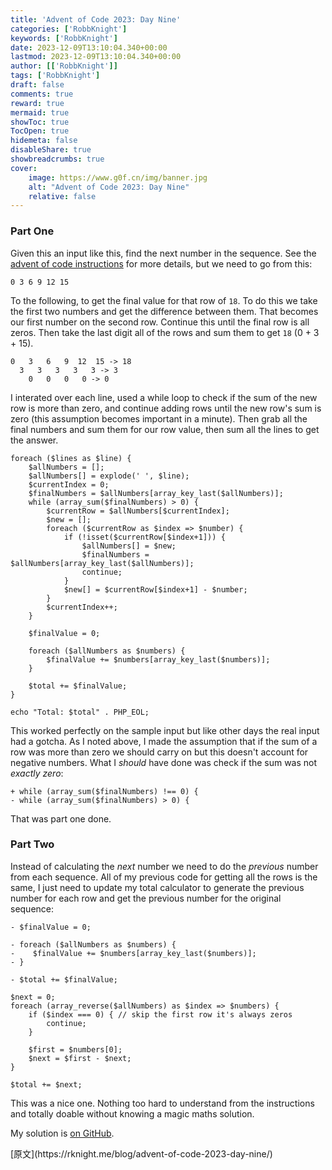 ```yaml
---
title: 'Advent of Code 2023: Day Nine'
categories: ['RobbKnight']
keywords: ['RobbKnight']
date: 2023-12-09T13:10:04.340+00:00
lastmod: 2023-12-09T13:10:04.340+00:00
author: [['RobbKnight']]
tags: ['RobbKnight']
draft: false 
comments: true
reward: true 
mermaid: true 
showToc: true 
TocOpen: true 
hidemeta: false 
disableShare: true 
showbreadcrumbs: true 
cover:
    image: https://www.g0f.cn/img/banner.jpg
    alt: "Advent of Code 2023: Day Nine"
    relative: false
---
```


<div>

<h3>Part One</h3>
<p>Given this an input like this, find the next number in the sequence. See the <a href="https://adventofcode.com/2023/day/9">advent of code instructions</a> for more details, but we need to go from this:</p>
<pre class="language-text"><code class="language-text">0 3 6 9 12 15</code></pre>
<p>To the following, to get the final value for that row of <code>18</code>. To do this we take the first two numbers and get the difference between them. That becomes our first number on the second row. Continue this until the final row is all zeros. Then take the last digit all of the rows and sum them to get <code>18</code> (0 + 3 + 15).</p>
<pre class="language-text"><code class="language-text">0   3   6   9  12  15 -&gt; 18<br/>  3   3   3   3   3 -&gt; 3<br/>    0   0   0   0 -&gt; 0</code></pre>
<p>I interated over each line, used a while loop to check if the sum of the new row is more than zero, and continue adding rows until the new row's sum is zero (this assumption becomes important in a minute). Then grab all the final numbers and sum them for our row value, then sum all the lines to get the answer.</p>
<pre class="language-php"><code class="language-php"><span class="token keyword">foreach</span> <span class="token punctuation">(</span><span class="token variable">$lines</span> <span class="token keyword">as</span> <span class="token variable">$line</span><span class="token punctuation">)</span> <span class="token punctuation">&#123;</span><br/>    <span class="token variable">$allNumbers</span> <span class="token operator">=</span> <span class="token punctuation">[</span><span class="token punctuation">]</span><span class="token punctuation">;</span><br/>    <span class="token variable">$allNumbers</span><span class="token punctuation">[</span><span class="token punctuation">]</span> <span class="token operator">=</span> <span class="token function">explode</span><span class="token punctuation">(</span><span class="token string single-quoted-string">' '</span><span class="token punctuation">,</span> <span class="token variable">$line</span><span class="token punctuation">)</span><span class="token punctuation">;</span><br/>    <span class="token variable">$currentIndex</span> <span class="token operator">=</span> <span class="token number">0</span><span class="token punctuation">;</span><br/>    <span class="token variable">$finalNumbers</span> <span class="token operator">=</span> <span class="token variable">$allNumbers</span><span class="token punctuation">[</span><span class="token function">array_key_last</span><span class="token punctuation">(</span><span class="token variable">$allNumbers</span><span class="token punctuation">)</span><span class="token punctuation">]</span><span class="token punctuation">;</span><br/>    <span class="token keyword">while</span> <span class="token punctuation">(</span><span class="token function">array_sum</span><span class="token punctuation">(</span><span class="token variable">$finalNumbers</span><span class="token punctuation">)</span> <span class="token operator">&gt;</span> <span class="token number">0</span><span class="token punctuation">)</span> <span class="token punctuation">&#123;</span><br/>        <span class="token variable">$currentRow</span> <span class="token operator">=</span> <span class="token variable">$allNumbers</span><span class="token punctuation">[</span><span class="token variable">$currentIndex</span><span class="token punctuation">]</span><span class="token punctuation">;</span><br/>        <span class="token variable">$new</span> <span class="token operator">=</span> <span class="token punctuation">[</span><span class="token punctuation">]</span><span class="token punctuation">;</span><br/>        <span class="token keyword">foreach</span> <span class="token punctuation">(</span><span class="token variable">$currentRow</span> <span class="token keyword">as</span> <span class="token variable">$index</span> <span class="token operator">=&gt;</span> <span class="token variable">$number</span><span class="token punctuation">)</span> <span class="token punctuation">&#123;</span><br/>            <span class="token keyword">if</span> <span class="token punctuation">(</span><span class="token operator">!</span><span class="token keyword">isset</span><span class="token punctuation">(</span><span class="token variable">$currentRow</span><span class="token punctuation">[</span><span class="token variable">$index</span><span class="token operator">+</span><span class="token number">1</span><span class="token punctuation">]</span><span class="token punctuation">)</span><span class="token punctuation">)</span> <span class="token punctuation">&#123;</span><br/>                <span class="token variable">$allNumbers</span><span class="token punctuation">[</span><span class="token punctuation">]</span> <span class="token operator">=</span> <span class="token variable">$new</span><span class="token punctuation">;</span><br/>                <span class="token variable">$finalNumbers</span> <span class="token operator">=</span> <span class="token variable">$allNumbers</span><span class="token punctuation">[</span><span class="token function">array_key_last</span><span class="token punctuation">(</span><span class="token variable">$allNumbers</span><span class="token punctuation">)</span><span class="token punctuation">]</span><span class="token punctuation">;</span><br/>                <span class="token keyword">continue</span><span class="token punctuation">;</span><br/>            <span class="token punctuation">&#125;</span><br/>            <span class="token variable">$new</span><span class="token punctuation">[</span><span class="token punctuation">]</span> <span class="token operator">=</span> <span class="token variable">$currentRow</span><span class="token punctuation">[</span><span class="token variable">$index</span><span class="token operator">+</span><span class="token number">1</span><span class="token punctuation">]</span> <span class="token operator">-</span> <span class="token variable">$number</span><span class="token punctuation">;</span><br/>        <span class="token punctuation">&#125;</span><br/>        <span class="token variable">$currentIndex</span><span class="token operator">++</span><span class="token punctuation">;</span><br/>    <span class="token punctuation">&#125;</span><br/><br/>    <span class="token variable">$finalValue</span> <span class="token operator">=</span> <span class="token number">0</span><span class="token punctuation">;</span><br/><br/>    <span class="token keyword">foreach</span> <span class="token punctuation">(</span><span class="token variable">$allNumbers</span> <span class="token keyword">as</span> <span class="token variable">$numbers</span><span class="token punctuation">)</span> <span class="token punctuation">&#123;</span><br/>        <span class="token variable">$finalValue</span> <span class="token operator">+=</span> <span class="token variable">$numbers</span><span class="token punctuation">[</span><span class="token function">array_key_last</span><span class="token punctuation">(</span><span class="token variable">$numbers</span><span class="token punctuation">)</span><span class="token punctuation">]</span><span class="token punctuation">;</span><br/>    <span class="token punctuation">&#125;</span><br/><br/>    <span class="token variable">$total</span> <span class="token operator">+=</span> <span class="token variable">$finalValue</span><span class="token punctuation">;</span><br/><span class="token punctuation">&#125;</span><br/><br/><span class="token keyword">echo</span> <span class="token string double-quoted-string">"Total: <span class="token interpolation"><span class="token variable">$total</span></span>"</span> <span class="token operator">.</span> <span class="token constant">PHP_EOL</span><span class="token punctuation">;</span></code></pre>
<p>This worked perfectly on the sample input but like other days the real input had a gotcha. As I noted above, I made the assumption that if the sum of a row was more than zero we should carry on but this doesn't account for negative numbers. What I <em>should</em> have done was check if the sum was not <em>exactly zero</em>:</p>
<pre class="language-diff"><code class="language-diff"><span class="token inserted-sign inserted"><span class="token prefix inserted">+</span><span class="token line"> while (array_sum($finalNumbers) !== 0) &#123;<br/></span></span><span class="token deleted-sign deleted"><span class="token prefix deleted">-</span><span class="token line"> while (array_sum($finalNumbers) &gt; 0) &#123;</span></span></code></pre>
<p>That was part one done.</p>
<h3>Part Two</h3>
<p>Instead of calculating the <em>next</em> number we need to do the <em>previous</em> number from each sequence. All of my previous code for getting all the rows is the same, I just need to update my total calculator to generate the previous number for each row and get the previous number for the original sequence:</p>
<pre class="language-diff"><code class="language-diff"><span class="token deleted-sign deleted"><span class="token prefix deleted">-</span><span class="token line"> $finalValue = 0;<br/></span></span><br/><span class="token deleted-sign deleted"><span class="token prefix deleted">-</span><span class="token line"> foreach ($allNumbers as $numbers) &#123;<br/></span><span class="token prefix deleted">-</span><span class="token line">    $finalValue += $numbers[array_key_last($numbers)];<br/></span><span class="token prefix deleted">-</span><span class="token line"> &#125;<br/></span></span><br/><span class="token deleted-sign deleted"><span class="token prefix deleted">-</span><span class="token line"> $total += $finalValue;</span></span></code></pre>
<pre class="language-php"><code class="language-php"><span class="token variable">$next</span> <span class="token operator">=</span> <span class="token number">0</span><span class="token punctuation">;</span><br/><span class="token keyword">foreach</span> <span class="token punctuation">(</span><span class="token function">array_reverse</span><span class="token punctuation">(</span><span class="token variable">$allNumbers</span><span class="token punctuation">)</span> <span class="token keyword">as</span> <span class="token variable">$index</span> <span class="token operator">=&gt;</span> <span class="token variable">$numbers</span><span class="token punctuation">)</span> <span class="token punctuation">&#123;</span><br/>    <span class="token keyword">if</span> <span class="token punctuation">(</span><span class="token variable">$index</span> <span class="token operator">===</span> <span class="token number">0</span><span class="token punctuation">)</span> <span class="token punctuation">&#123;</span> <span class="token comment">// skip the first row it's always zeros</span><br/>        <span class="token keyword">continue</span><span class="token punctuation">;</span><br/>    <span class="token punctuation">&#125;</span><br/><br/>    <span class="token variable">$first</span> <span class="token operator">=</span> <span class="token variable">$numbers</span><span class="token punctuation">[</span><span class="token number">0</span><span class="token punctuation">]</span><span class="token punctuation">;</span><br/>    <span class="token variable">$next</span> <span class="token operator">=</span> <span class="token variable">$first</span> <span class="token operator">-</span> <span class="token variable">$next</span><span class="token punctuation">;</span><br/><span class="token punctuation">&#125;</span><br/><br/><span class="token variable">$total</span> <span class="token operator">+=</span> <span class="token variable">$next</span><span class="token punctuation">;</span></code></pre>
<p>This was a nice one. Nothing too hard to understand from the instructions and totally doable without knowing a magic maths solution.</p>
<p>My solution is <a href="https://github.com/rknightuk/adventofcode/tree/main/2023/">on GitHub</a>.</p>

</div>

<div>
[原文](https://rknight.me/blog/advent-of-code-2023-day-nine/)
</div>

